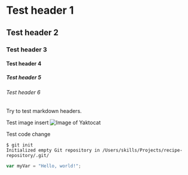 # Test header 1
## Test header 2
### Test header 3
#### Test header 4
##### Test header 5
###### Test header 6

Try to test markdown headers.

Test image insert
![Image of Yaktocat](https://octodex.github.com/images/yaktocat.png)

Test code change
```
$ git init
Initialized empty Git repository in /Users/skills/Projects/recipe-repository/.git/
```

``` javascript
var myVar = "Hello, world!";
```
